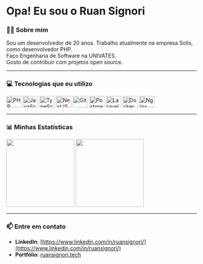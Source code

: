 # Opa! Eu sou o Ruan Signori

### 👨‍💻 Sobre mim
Sou um desenvolvedor de 20 anos. Trabalho atualmente na empresa Solis, como desenvolvedor PHP. <br>
Faço Engenharia de Software na UNIVATES. <br>
Gosto de contribuir com projetos open source.

---

### 💻 Tecnologias que eu utilizo
<div>
  <img alt="PHP" height="30" width="40" src="https://cdn.jsdelivr.net/gh/devicons/devicon@latest/icons/php/php-original.svg" />
  <img alt="JavaScript" height="30" width="40" src="https://cdn.jsdelivr.net/gh/devicons/devicon/icons/javascript/javascript-original.svg" />
  <img alt="TypeScript" height="30" width="40" src="https://cdn.jsdelivr.net/gh/devicons/devicon/icons/typescript/typescript-original.svg" />
  <img alt="NextJS" height="30" width="40" src="https://cdn.jsdelivr.net/gh/devicons/devicon@latest/icons/nextjs/nextjs-original.svg" />
  <img alt="Git" height="30" width="40" src="https://cdn.jsdelivr.net/gh/devicons/devicon/icons/git/git-original.svg" />
  <img alt="PostgreSQL" height="30" width="40" src="https://cdn.jsdelivr.net/gh/devicons/devicon@latest/icons/postgresql/postgresql-original.svg" />
  <img alt="Laravel" height="30" width="40" src="https://cdn.jsdelivr.net/gh/devicons/devicon@latest/icons/laravel/laravel-original.svg" />
  <img alt="Docker" height="30" width="40" src="https://cdn.jsdelivr.net/gh/devicons/devicon@latest/icons/docker/docker-original.svg" />
  <img alt="Nginx" height="30" width="40" src="https://cdn.jsdelivr.net/gh/devicons/devicon@latest/icons/nginx/nginx-original.svg" />
</div>

---

### 📊 Minhas Estatísticas
<div>
  <img height="180em" src="https://github-readme-stats.vercel.app/api?username=ruanSignori&show_icons=true&theme=dark" />
  <img height="180em" src="https://github-readme-stats.vercel.app/api/top-langs/?username=ruanSignori&layout=compact&langs_count=7&theme=dark" />
</div>

---

### 📫 Entre em contato

- **LinkedIn**: [https://www.linkedin.com/in/ruansignori/](https://www.linkedin.com/in/ruansignori/)
- **Portfólio**: [ruansignori.tech](https://ruansignori.tech)

